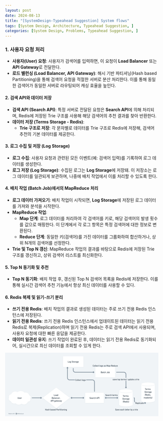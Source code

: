 ```yaml
---
layout: post
date: 2024-08-13
title: "[SystemDesign-Typeahead Suggestion] System flows"
tags: [System Design, Architecture, Typeahead Suggestion, ]
categories: [System Design, Problems, Typeahead Suggestion, ]
---
```



### 1. **사용자 요청 처리**

- **사용자(User) 요청**: 사용자가 검색어를 입력하면, 이 요청이 **Load Balancer** 또는 **API Gateway**로 전달한다.
- **로드 밸런싱 (Load Balancer, API Gateway)**: 해시 기반 파티셔닝(Hash based Partitioning)을 통해 검색어 요청을 적절한 서버로 분산 처리한다. 이를 통해 동일한 검색어가 동일한 서버로 라우팅되어 캐싱 효율을 높인다.

#### 2. **검색 API와 데이터 저장**

- **검색 API (Search API)**: 특정 서버로 전달된 요청은 **Search API**에 의해 처리되며, Redis에 저장된 Trie 구조를 사용해 해당 검색어의 추천 결과를 찾아 반환한다.
- **데이터 저장 (Terms Storage - Redis)**:
	- **Trie 구조로 저장**: 각 문자별로 데이터를 Trie 구조로 Redis에 저장해, 검색어 추천의 기본 데이터를 제공한다.

#### 3. **로그 수집 및 저장 (Log Storage)**

- **로그 수집**: 사용자 요청과 관련된 모든 이벤트(예: 검색어 입력)를 기록하여 로그 데이터를 생성한다.
- **로그 저장 (Log Storage)**: 수집된 로그는 **Log Storage**에 저장돼. 이 저장소는 로그 데이터를 일관되게 보관하며, 나중에 배치 작업에서 이를 처리할 수 있도록 한다.

#### 4. **배치 작업 (Batch Job)에서의 MapReduce 처리**

- **로그 데이터 가져오기**: 배치 작업이 시작되면, **Log Storage**에 저장된 로그 데이터를 가져와 분석을 시작한다.
- **MapReduce 작업**:
	- **Map 단계**: 로그 데이터를 처리하여 각 검색어를 키로, 해당 검색어의 발생 횟수를 값으로 매핑한다. 이 단계에서 각 로그 항목은 특정 검색어에 대한 정보로 변환된다.
	- **Reduce 단계**: 동일한 키(검색어)를 가진 데이터를 그룹화하여 합산하거나, 상위 N개의 검색어를 선정한다.
- **Trie 및 Top N 갱신**: MapReduce 작업의 결과를 바탕으로 Redis에 저장된 Trie 구조를 갱신하고, 상위 검색어 리스트를 최신화한다.

#### 5. **Top N 동기화 및 추천**

- **Top N 동기화**: 배치 작업 후, 갱신된 Top N 검색어 목록을 Redis에 저장한다. 이를 통해 실시간 검색어 추천 기능에서 항상 최신 데이터를 사용할 수 있다.

#### 6. **Redis 복제 및 읽기-쓰기 분리**

- **쓰기 전용 Redis**: 배치 작업의 결과로 생성된 데이터는 주로 쓰기 전용 Redis 인스턴스에 저장된다.
- **읽기 전용 Redis**: 쓰기 전용 Redis 인스턴스에서 업데이트된 데이터는 읽기 전용 Redis로 복제(Replication)하며 읽기 전용 Redis는 주로 검색 API에서 사용되며, 사용자 요청에 대한 빠른 응답을 제공한다.
- **데이터 일관성 유지**: 쓰기 작업이 완료된 후, 데이터는 읽기 전용 Redis로 동기화되어, 실시간으로 최신 데이터를 조회할 수 있게 한다.

![0](/assets/img/2024-08-13-[SystemDesign-Typeahead-Suggestion]-System-flows.md/0.png)

